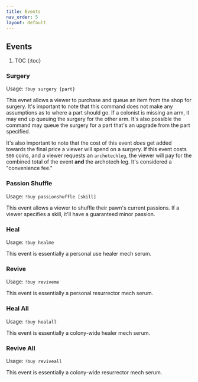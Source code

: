 ```yaml
---
title: Events
nav_order: 5
layout: default
---
```


## Events

1. TOC
{:toc}

### Surgery

Usage: `!buy surgery {part}`

This evnet allows a viewer to purchase and queue an item from
the shop for surgery. It's important to note that this command
does not make any assumptions as to where a part should go. If
a colonist is missing an arm, it may end up queuing the surgery
for the other arm. It's also possible the command may queue the
surgery for a part that's an upgrade from the part specified.

It's also important to note that the cost of this event *does*
get added towards the final price a viewer will spend on a surgery.
If this event costs `500` coins, and a viewer requests an
`archotechleg`, the viewer will pay for the combined total of
the event **and** the archotech leg. It's considered a
"convenience fee."

### Passion Shuffle

Usage: `!buy passionshuffle [skill]`

This event allows a viewer to shuffle their pawn's current passions.
If a viewer specifies a skill, it'll have a guaranteed minor passion.

### Heal

Usage: `!buy healme`

This event is essentially a personal use healer mech serum.

### Revive

Usage: `!buy reviveme`

This event is essentially a personal resurrector mech serum.

### Heal All

Usage: `!buy healall`

This event is essentially a colony-wide healer mech serum.

### Revive All

Usage: `!buy reviveall`

This event is essentially a colony-wide resurrector mech serum.
